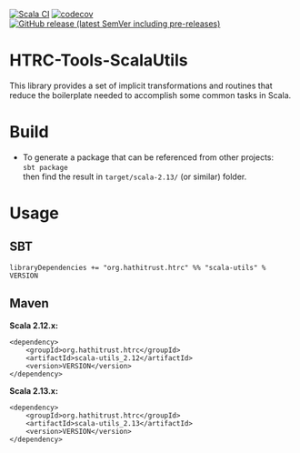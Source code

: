 [![Scala CI](https://github.com/htrc/HTRC-Tools-ScalaUtils/actions/workflows/ci.yml/badge.svg)](https://github.com/htrc/HTRC-Tools-ScalaUtils/actions/workflows/ci.yml)
[![codecov](https://codecov.io/gh/htrc/HTRC-Tools-ScalaUtils/branch/develop/graph/badge.svg?token=2AU0ZY0EPL)](https://codecov.io/gh/htrc/HTRC-Tools-ScalaUtils)
[![GitHub release (latest SemVer including pre-releases)](https://img.shields.io/github/v/release/htrc/HTRC-Tools-ScalaUtils?include_prereleases&sort=semver)](https://github.com/htrc/HTRC-Tools-ScalaUtils/releases/latest)

# HTRC-Tools-ScalaUtils
This library provides a set of implicit transformations and routines that reduce the boilerplate 
needed to accomplish some common tasks in Scala.

# Build
* To generate a package that can be referenced from other projects:  
  `sbt package`  
  then find the result in `target/scala-2.13/` (or similar) folder.

# Usage

## SBT
`libraryDependencies += "org.hathitrust.htrc" %% "scala-utils" % VERSION`

## Maven

**Scala 2.12.x:**
```
<dependency>
    <groupId>org.hathitrust.htrc</groupId>
    <artifactId>scala-utils_2.12</artifactId>
    <version>VERSION</version>
</dependency>
```

**Scala 2.13.x:**
```
<dependency>
    <groupId>org.hathitrust.htrc</groupId>
    <artifactId>scala-utils_2.13</artifactId>
    <version>VERSION</version>
</dependency>
```

